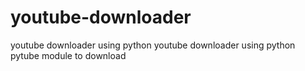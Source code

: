 # youtube-downloader
youtube downloader using python
youtube downloader using python pytube module to download
